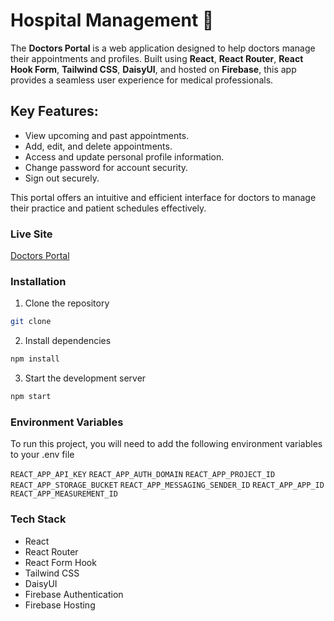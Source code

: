 # Hospital Management 🥼

The **Doctors Portal** is a web application designed to help doctors manage their appointments and profiles. Built using **React**, **React Router**, **React Hook Form**, **Tailwind CSS**, **DaisyUI**, and hosted on **Firebase**, this app provides a seamless user experience for medical professionals.

## Key Features:
- View upcoming and past appointments.
- Add, edit, and delete appointments.
- Access and update personal profile information.
- Change password for account security.
- Sign out securely.

This portal offers an intuitive and efficient interface for doctors to manage their practice and patient schedules effectively.

### Live Site
[Doctors Portal]()


### Installation
1. Clone the repository
```bash
git clone
```
2. Install dependencies
```bash
npm install
```
3. Start the development server
```bash
npm start
```

### Environment Variables
To run this project, you will need to add the following environment variables to your .env file

`REACT_APP_API_KEY`
`REACT_APP_AUTH_DOMAIN`
`REACT_APP_PROJECT_ID`
`REACT_APP_STORAGE_BUCKET`
`REACT_APP_MESSAGING_SENDER_ID`
`REACT_APP_APP_ID`
`REACT_APP_MEASUREMENT_ID`

### Tech Stack
- React
- React Router
- React Form Hook
- Tailwind CSS
- DaisyUI
- Firebase Authentication
- Firebase Hosting


